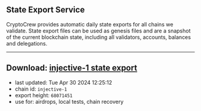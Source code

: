 ## State Export Service
CryptoCrew provides automatic daily state exports for all chains we validate. State export files can be used as genesis files and are a snapshot of the current blockchain state, including all validators, accounts, balances and delegations.

---
**Download: [injective-1 state export](https://dl-eu2.ccvalidators.com/SERVICE/injective/injective-1_export_68071451.json)**
---

- last updated: Tue Apr 30 2024 12:25:12
- chain id: `injective-1`
- export height: `68071451`
- use for: airdrops, local tests, chain recovery
